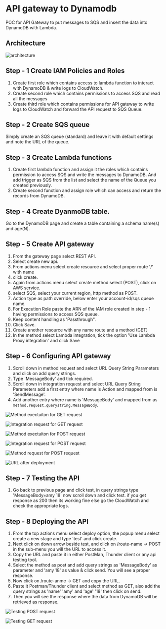 # API gateway to Dynamodb

POC for API Gateway to put messages to SQS and insert the data into DynamoDB with Lambda.

## Architecture

![architecture](./images/api-gateway-to-dynamodb.drawio.png)

## Step - 1 Create IAM Policies and Roles

1. Create first role which contains access to lambda function to interact with DynamoDB & write logs to CloudWatch.
2. Create second role which contains permissions to access SQS and read all the messages
3. Create third role which contains permissions for API gateway to write logs to CloudWatch and forward the API request to SQS Queue.


## Step - 2 Create SQS queue
Simply create an SQS queue (standard) and leave it with default settings and note the URL of the queue.

## Step - 3 Create Lambda functions
1. Create first lambda function and assign it the roles which contains permission to access SQS and write the messages to DynamoDB. And add trigger as SQS from the list and select the name of the Queue you created previously.
2. Create second function and assign role which can access and return the records from DynamoDB.

## Step - 4 Create DyanmoDB table.
Go to the DynamoDB page and create a table containing a schema name(s) and age(N).

## Step - 5 Create API gateway

1. From the gateway page select REST API.
2. Select create new api.
3. From actions menu select create resource and select proper route '/' with name
4. click create.
5. Again from actions menu select create method select (POST), click on AWS service.
6. select SQS, select your current region, http method as POST.
7. Action type as path override, below enter your account-id/sqs queue name.
8. For Execution Role paste the ARN of the IAM role created in step - 1 having permissions to access SQS queue.
8. Keep content handling as 'Passthrough".
9. Click Save.
10. Create another resource with any name route and a method (GET)
11. In the method select Lambda integration, tick the option 'Use Lambda Proxy integration' and click Save

## Step - 6 Configuring API gateway
1. Scroll down in method request and select URL Query String Parameters and click on add query strings.
2. Type 'MessageBody' and tick required.
3. Scroll down in integration request and select URL Query String Parameters add a first entry where name is Action and mapped from is 'SendMessage'.
4. Add another entry where name is 'MessageBody' and mapped from as ```method.request.querystring.MessageBody```.

![Method exectuiton for GET request](./images/method-execution-GET.png)

![Integration request for GET request](./images/integration-request-GET.png)

![Method exectuiton for POST request](./images/method-exectution-POST.png)

![Integration request for POST request](./images/integration-request-POST.png)

![Method request for POST request](./images/method-request-POST.png)

![URL after deployment](./images/url-after-deployment.png)








## Step - 7 Testing the API

1. Go back to previous page and click test, in query strings type 'MessageBody=amy 18'
now scroll down and click test. if you get response as 200 then its working fine else go the CloudWatch and check the appropriate logs.

## Step - 8 Deploying the API

1. From the top actions menu select deploy option, the popup menu select create a new stage and type 'test' and click create.
2. Next click on down arrow beside test, and click on /route-name -> POST in the sub-menu you will the URL to access it.
3. Copy the URL and paste it in either PostMan, Thunder client or any api testing tool.
4. Select the method as post and add query strings as 'MessageBody' as parameter and 'amy 18' as value & click send. You will see a proper response.
5. Now click on /route-anme -> GET and copy the URL.
6. Paste it Postman/Thunder client and select method as GET, also add the query strings as 'name' 'amy' and 'age' '18' then click on send.
7. Then you will see the response where the data from DynamoDB will be retrieved as response.

![Testing POST request](./images/testing-POST.png)

![Testing GET request](./images/testing-GET.png)
